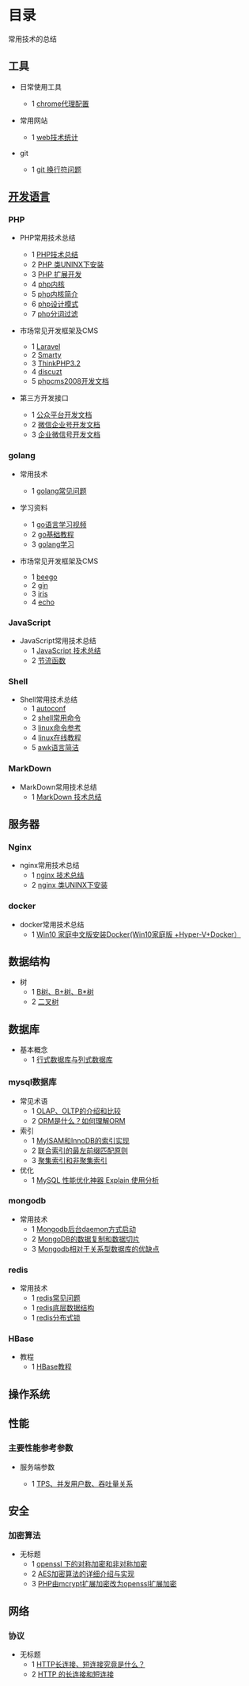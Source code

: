 # 目录

常用技术的总结

## 工具

- 日常使用工具
  - 1 [chrome代理配置](https://www.switchyomega.com/)

- 常用网站
  - 1 [web技术统计](https://w3techs.com)

- git
  - 1 [git 换行符问题](./git/config.md)

## [开发语言](http://www.cnblogs.com/jingmoxukong/p/8193709.html)

### PHP

- PHP常用技术总结
  - 1 [PHP技术总结](./php/summary.md)
  - 2 [PHP 类UNINX下安装](./php/php_install.md)
  - 3 [PHP 扩展开发](./php/PHP_extend.md)
  - 4 [php内核](http://www.nowamagic.net/librarys/veda/detail/1285)
  - 5 [php内核简介](http://www.php-internals.com/)
  - 6 [php设计模式](http://www.lai18.com/cate/110.html)
  - 7 [php分词过滤](http://blog.41ms.com/post/41.html)

- 市场常见开发框架及CMS
  - 1 [Laravel](http://www.golaravel.com/laravel/docs/5.0/,"Laravel")
  - 2 [Smarty](http://www.php100.com/manual/smarty3/, "smarty")
  - 3 [ThinkPHP3.2](http://document.thinkphp.cn/manual_3_2.html,"ThinkPHP3.2")
  - 4 [discuzt](http://discuzt.cr180.com/)
  - 5 [phpcms2008开发文档](http://www.phpcms.cn/doc/PHPCMSDocumentor/function_chinese.html)

- 第三方开发接口
  - 1 [公众平台开发文档](http://mp.weixin.qq.com/wiki/18/28fc21e7ed87bec960651f0ce873ef8a.html)
  - 2 [微信企业号开发文档](http://qydev.weixin.qq.com/wiki/index.php?title=%E9%A6%96%E9%A1%B5)
  - 3 [企业微信号开发文档](http://qydev.weixin.qq.com/wiki/index.php?title=%E9%A6%96%E9%A1%B5)

### golang

- 常用技术
  - 1 [golang常见问题](./go/README.md)

- 学习资料
  - 1 [go语言学习视频](http://www.ucai.cn/course/show/69)
  - 2 [go基础教程](https://github.com/Unknwon/the-way-to-go_ZH_CN/blob/master/eBook/directory.md)
  - 3 [golang学习](http://yougg.github.io/static/gonote/GolangStudy.html)

- 市场常见开发框架及CMS
  - 1 [beego](https://beego.me/)
  - 2 [gin](https://github.com/gin-gonic/gin)
  - 3 [iris](https://github.com/kataras/iris)
  - 4 [echo](https://github.com/labstack/echo)

### JavaScript

- JavaScript常用技术总结
  - 1 [JavaScript 技术总结](./javascript/summary.md)
  - 2 [节流函数](./javascript/throttle.md)

### Shell

- Shell常用技术总结
  - 1 [autoconf](./shell/autoconf_summary.md)
  - 2 [shell常用命令](./shell/shell_summary.md)
  - 3 [linux命令参考](http://man.linuxde.net/)
  - 4 [linux在线教程](http://c.biancheng.net/cpp/html/2726.html)
  - 5 [awk语言简洁](http://awk.readthedocs.org/en/latest/chapter-one.html)

### MarkDown

- MarkDown常用技术总结
  - 1 [MarkDown 技术总结](./markdown/markdown_sumary.md)

## 服务器

### Nginx

- nginx常用技术总结
  - 1 [nginx 技术总结](./nginx/summary.md)
  - 2 [nginx 类UNINX下安装](./nginx/nginx_install.md)

### docker

- docker常用技术总结
  - 1 [Win10 家庭中文版安装Docker(Win10家庭版 +Hyper-V+Docker）](https://www.cnblogs.com/temari/p/13188168.html)

## 数据结构

- 树
  - 1 [B树、B+树、B*树](https://www.jianshu.com/p/db226e0196b4)
  - 2 [二叉树](https://juejin.im/entry/596aad4a6fb9a06b9b73c33f)

## 数据库

- 基本概念
  - 1 [行式数据库与列式数据库](https://blog.csdn.net/u011397715/article/details/41249081)

### mysql数据库

- 常见术语  
  - 1 [OLAP、OLTP的介绍和比较](https://www.cnblogs.com/hhandbibi/p/7118740.html)
  - 2 [ORM是什么？如何理解ORM](https://www.cnblogs.com/huanhang/p/6054908.html)
- 索引
  - 1 [MyISAM和InnoDB的索引实现](https://www.cnblogs.com/zlcxbb/p/5757245.html)
  - 2 [联合索引的最左前缀匹配原则](https://www.jianshu.com/p/b7911e0394b0)
  - 3 [聚集索引和非聚集索引](http://www.cnblogs.com/aspnethot/articles/1504082.html)
- 优化
  - 1 [MySQL 性能优化神器 Explain 使用分析](https://segmentfault.com/a/1190000008131735#articleHeader5)

### mongodb

- 常用技术
  - 1 [Mongodb后台daemon方式启动](http://chenzhou123520.iteye.com/blog/1634676)
  - 2 [MongoDB的数据复制和数据切片](http://blog.51cto.com/ljbaby/1696180)
  - 3 [Mongodb相对于关系型数据库的优缺点](http://mxdxm.iteye.com/blog/2093603)

### redis

- 常用技术
  - 1 [redis常见问题](./redis/README.md)
  - 1 [redis底层数据结构](./redis/Struct.md)
  - 1 [redis分布式锁](./redis/DistributedLock.md)

### HBase

- 教程
  - 1 [HBase教程](https://www.yiibai.com/hbase/hbase_architecture.html)

## 操作系统

## 性能

### 主要性能参考参数

- 服务端参数

  - 1 [TPS、并发用户数、吞吐量关系](https://www.cnblogs.com/zhengah/p/4532156.html)

## 安全

### 加密算法

- 无标题
  - 1 [openssl 下的对称加密和非对称加密](https://www.cnblogs.com/fxyy/p/8868351.html)
  - 2 [AES加密算法的详细介绍与实现](https://blog.csdn.net/qq_28205153/article/details/55798628)
  - 3 [PHP由mcrypt扩展加密改为openssl扩展加密](https://www.xxling.com/blog/article/3114.aspx)

## 网络

### 协议

- 无标题
  - 1 [HTTP长连接、短连接究竟是什么？](http://www.cnblogs.com/gotodsp/p/6366163.html)
  - 2 [HTTP 的长连接和短连接](http://blog.jobbole.com/104108/)
